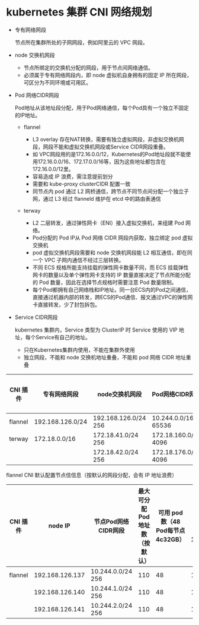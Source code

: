 # kubernetes 集群 CNI 网络规划


- 专有网络网段 

  节点所在集群所处的子网网段，例如阿里云的 VPC 网段。

- node 交换机网段

  - 节点所绑定的交换机分配的网段，用于节点间网络通信。
  - 必须属于专有网络网段内，即 node 虚拟机自身拥有的固定 IP 所在网段，可区分为不同环境或可用区。

- Pod 网络CIDR网段

  Pod地址从该地址段分配，用于Pod网络通信，每个Pod具有一个独立不固定的IP地址。
  
  - flannel
    - L3 overlay 存在NAT转换，需要有独立虚拟网段，非虚拟交换机网段，网段不能和虚拟交换机网段或Service CIDR网段重叠。
    - 如 VPC网段用的是172.16.0.0/12，Kubernetes的Pod地址段就不能使用172.16.0.0/16、172.17.0.0/16等，因为这些地址都包含在172.16.0.0/12里。
    - 容易造成 IP 浪费，需注意提前划分
    - 需要和 kube-proxy clusterCIDR 配置一致
    - 同节点内 pod 通过 L2 网桥通信，跨节点不同节点间分配一个独立子网，通过 L3 经过 flanneld 维护在 etcd 中的路由表通信
  
  - terway
    - L2 二层转发，通过弹性网卡（ENI）接入虚拟交换机，来组建 Pod 网络。
    - Pod分配的 Pod IP从 Pod 网络 CIDR 网段内获取，独立绑定 pod 虚拟交换机
    - pod 虚拟交换机网段需要和 node 交换机网段能 L2 相互通信，即在同一个 VPC 子网内通信不经过三层转换。
    - 不同 ECS 规格所能支持挂载的弹性网卡数量不同，而 ECS 挂载弹性网卡的数量以及单个弹性网卡支持的 IP 数量直接决定了节点所能分配的 Pod 数量，因此在选择节点规格时需要注意 Pod 数量限制。
    - 每个Pod都拥有自己网络栈和IP地址。同一台ECS内的Pod之间通信，直接通过机器内部的转发，跨ECS的Pod通信、报文通过VPC的弹性网卡直接转发，少了封包拆包。
    
  
- Service CIDR网段
  
  kubernetes 集群内，Service 类型为 ClusterIP 时 Service 使用的 VIP 地址，每个Service有自己的地址。
  
  - 只在Kubernetes集群内使用，不能在集群外使用
  - 独立网段，不能和 node 交换机地址重叠，不能和 pod 网络 CIDR 地址重叠



| CNI 插件 | 专有网络网段         | node交换机网段         | Pod网络CIDR网段        | Service CIDR网段     | 最大可分配Pod地址数 | 可用节点数（48 Pod每节点 4c32GB） | 可用节点数（143 Pod每节点 16c128GB）  | 微服务数量 |
|---------|--------------------|----------------------|-----------------------|---------------------|------------------|-------------------------------|-----------------------------------|-----------|
| flannel | 192.168.126.0/24   | 192.168.126.0/24 256 | 10.244.0.0/16  65536  | 10.96.0.0/12   209w | 65536            |   1365                        | 512                               |  209w     |
| terway  | 172.18.0.0/16      | 172.18.41.0/24   256 | 172.18.160.0/20  4096 | 172.23.0.0/20  4096 | 4096             |   85                          | 28                                |  4096     |
|         |                    | 172.18.42.0/24   256 | 172.18.176.0/20  4096 |                     | 4096             |   85                          | 28                                |           |


flannel CNI 默认配置节点信信息（按默认的网段分配，会有 IP 地址浪费）

| CNI 插件 | node IP            | 节点Pod网络CIDR网段     | 最大可分配Pod地址数（按默认） | 可用 pod 数（48 Pod每节点 4c32GB） | 可用 pod 数（143 Pod每节点 16c128GB）  |
|---------|--------------------|-----------------------|--------------------------|---------------------------------|-------------------------------------|
| flannel | 192.168.126.137    | 10.244.0.0/24   256   | 110                      | 48                              |   143                               |
|         | 192.168.126.140    | 10.244.1.0/24   256   | 110                      | 48                              |   143                               |
|         | 192.168.126.141    | 10.244.2.0/24   256   | 110                      | 48                              |   143                               |

